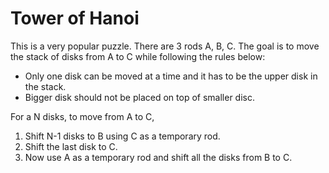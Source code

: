 # Tower of Hanoi

This is a very popular puzzle. There are 3 rods A, B, C. The goal is to move the stack of disks from A to C while following the rules below:

- Only one disk can be moved at a time and it has to be the upper disk in the stack.
- Bigger disk should not be placed on top of smaller disc.

For a N disks, to move from A to C,

1. Shift N-1 disks to B using C as a temporary rod.
2. Shift the last disk to C.
3. Now use A as a temporary rod and shift all the disks from B to C.
